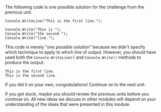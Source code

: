 The following code is one possible solution for the challenge from the previous unit.

```csharp-interactive
Console.WriteLine("This is the first line.");

Console.Write("This is ");
Console.Write("the second ");
Console.Write("line.");
```

This code is merely "*one possible solution*" because we didn't specify which technique to apply to which line of output.  However, you should have used both the `Console.WriteLine()` and `Console.Write()` methods to produce the output.

```output
This is the first line.
This is the second line.
```

If you did it on your own, congratulations!  Continue on to the next unit.

If you got stuck, maybe you should review the previous units before you continue on.  All new ideas we discuss in other modules will depend on your understanding of the ideas that were presented in this module.